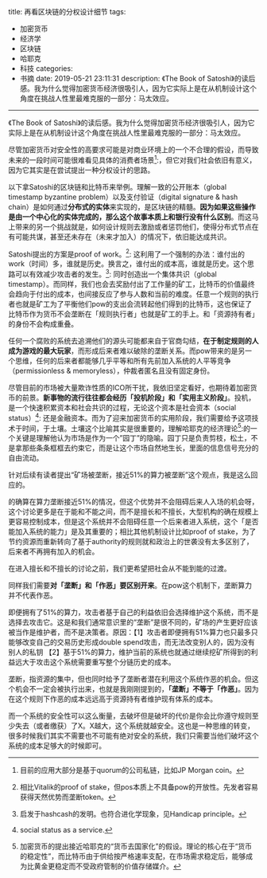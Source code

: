 title: 再看区块链的分权设计细节
tags:
  - 加密货币
  - 经济学
  - 区块链
  - 哈耶克
  - 科技
categories:
  - 书摘
date: 2019-05-21 23:11:31
description: 《The Book of Satoshi》的读后感。我为什么觉得加密货币经济很吸引人，因为它实际上是在从机制设计这个角度在挑战人性里最难克服的一部分：马太效应。
---

《The Book of Satoshi》的读后感。我为什么觉得加密货币经济很吸引人，因为它实际上是在从机制设计这个角度在挑战人性里最难克服的一部分：马太效应。

尽管加密货币对安全性的高要求可能是对商业环境上的一个不合理的假设，而导致未来的一段时间可能很难看见具体的消费者场景[^1]:，但它对我们社会依旧有意义，因为它其实是在尝试提出一种分权设计的思路。

以下拿Satoshi的区块链和比特币来举例。理解一致的公开账本（global timestamp byzantine problem）以及支付验证（digital signature & hash chain）是如何通过**分布式的实体**来实现的，是区块链的精髓。**因为如果这些操作是由一个中心化的实体完成的，那么这个故事本质上和银行没有什么区别**。而这马上带来的另一个挑战就是，如何设计规则去激励或者惩罚他们，使得分布式节点在有可能共谋，甚至还未存在（未来才加入）的情况下，依旧能达成共识。

Satoshi提出的方案是proof of work。[^2]: 这利用了一个强制的办法：谁付出的work（时间）多，谁就是历史。换言之，谁付出的成本高，谁就是历史。这个思路可以有效减少攻击者的发生。[^3]: 同时创造出一个集体共识（global timestamp）。而同样，我们也会去奖励付出了工作量的矿工，比特币的价值最终会趋向于付出的成本，也间接反应了参与人数和当前的难度。任意一个规则的执行者也就是矿工为了平衡他们pow的支出会流转起他们得到的比特币，这也保证了比特币作为货币不会垄断在「规则执行者」也就是矿工的手上。和「资源持有者」的身份不会构成重叠。

任何一个腐败的系统去追溯他们的源头可能都来自于官商勾结，**在于制定规则的人成为游戏的最大玩家**，而形成后来者难以破除的垄断关系。而pow带来的是另一个思维，任何的后来者都能够几乎平等和所有先前加入系统的人平等竞争（permissionless & memoryless），仲裁者匿名且没有固定身份。

尽管目前的市场被大量欺诈性质的ICO所干扰，我依旧坚定看好，也期待着加密货币的前景。**新事物的流行往往都会经历「投机阶段」和「实用主义阶段」**。投机，是一个快速积累资本和社会共识的过程，无论这个资本是社会资本（social status）[^4]: 还是金融资本。而为了迎来加密货币的实用阶段，我们需要给予这项技术于时间，于土壤。土壤这个比喻其实是很重要的，理解哈耶克的经济理论[^5]:的一个关键是理解他认为市场是作为一个”园丁”的隐喻。园丁只是负责剪枝，松土，不是拿那些条条框框去约束它，而是让这个市场自然地生长，里面的信息信号充分的自由流动。 

针对后续有读者提出“矿场被垄断，接近51%的算力被垄断”这个观点，我是这么回应的。 

的确算在算力垄断接近51%的情况，但这个优势并不会阻碍后来人入场的机会呀，这个讨论更多是在于能和不能之间，而不是擅长和不擅长，大型机构的确在规模上更容易控制成本，但是这个系统并不会阻碍任意一个后来者进入系统，这个「是否能加入系统的能力」是及其重要的；相比其他机制设计比如proof of stake，为了节约资源而重新转向了基于authority的规则就和政治上的世袭没有太多区别了，后来者不再拥有加入的机会。

在进入擅长和不擅长的讨论之前，我们更希望把社会从不能到能的过渡。

同样我们需要**对「垄断」和「作恶」要区别开来**。在pow这个机制下，垄断算力并不代表作恶。

即便拥有了51%的算力，攻击者基于自己的利益依旧会选择维护这个系统，而不是选择去攻击它。这是和我们通常意识里的“垄断”是很不同的，矿场的产生更好应该被当作是维护者，而不是决策者。原因：【1】攻击者即便拥有51%算力也只最多只能够改变自己的交易历史形成double spend攻击，而无法改变别人的，因为没有别人的私钥 【2】基于51%的算力，维护当前的系统也就通过继续挖矿所得到的利益远大于攻击这个系统需要重写整个分链历史的成本。

垄断，指资源的集中，但也同时给予了垄断者潜在利用这个系统作恶的机会。但这个机会不一定会被执行出来，也就是我刚刚提到的，**「垄断」不等于「作恶」**。因为在这个规则下作恶的成本远远高于资源持有者维护现有体系的成本。

而一个系统的安全性可以这么衡量，去破坏但是破坏的代价是你会比你遵守规则至少失去（或者缴获）了X。X越大，这个系统就越安全。这也是一种思维的转变，很多时候我们其实不需要也不可能有绝对安全的系统，我们只需要当他们破坏这个系统的成本足够大的时候即可。

[^1]: 目前的应用大部分是基于quorum的公司私链，比如JP Morgan coin。
[^2]: 相比Vitalik的proof of stake，但pos本质上不具备pow的开放性。先发者容易获得天然优势而垄断token。
[^3]: 启发于hashcash的发明。也符合进化学现象，见Handicap principle。
[^4]: social status as a service.
[^5]: 加密货币的提出接近哈耶克的“货币去国家化”的假设。理论的核心在于“货币的稳定性”，而比特币由于供给按严格速率支配，在市场需求稳定后，能够成为比黄金更稳定而不受政府管制的价值存储媒介。

